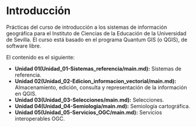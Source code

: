 # Introducción

Prácticas del curso de introducción a los sistemas de información geográfica para el Instituto de Ciencias de la Educación de la Universidad de Sevilla. El curso está basado en el programa Quantum GIS (o QGIS), de software libre.

El contenido es el siguiente:

<!-- - __[Introducción](00-Introduccion/main.md):__ Introducción. -->
- __Unidad 01(Unidad_01-Sistemas_referencia/main.md):__ Sistemas de referencia.
- __Unidad 02(Unidad_02-Edicion_informacion_vectorial/main.md):__ Almacenamiento, edición, consulta y representación de la información en QGIS.
- __Unidad 03(Unidad_03-Selecciones/main.md):__ Selecciones.
- __Unidad 04(Unidad_04-Semiologia/main.md):__ Semiología cartográfica.
- __Unidad 05(Unidad_05-Servicios_OGC/main.md):__ Servicios interoperables OGC.
<!-- - __Unidad 06(Unidad_06-Analisis/main.md):__ Análisis y geoprocesamiento en QGIS. -->

